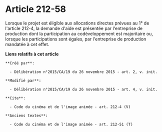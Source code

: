 # Article 212-58

Lorsque le projet est éligible aux allocations directes prévues au 1° de l'article 212-4, la demande d'aide est présentée par
l'entreprise de production dont la participation au codéveloppement est majoritaire ou, lorsque les participations sont
égales, par l'entreprise de production mandatée à cet effet.

**Liens relatifs à cet article**

	**Créé par**:

	  - Délibération n°2015/CA/19 du 26 novembre 2015 - art. 2, v. init.

	**Modifié par**:

	  - Délibération n°2015/CA/19 du 26 novembre 2015 - art. 4, v. init.

	**Cite**:

	  - Code du cinéma et de l'image animée - art. 212-4 (V)

	**Anciens textes**:

	  - Code du cinéma et de l'image animée - art. 212-51 (T)
